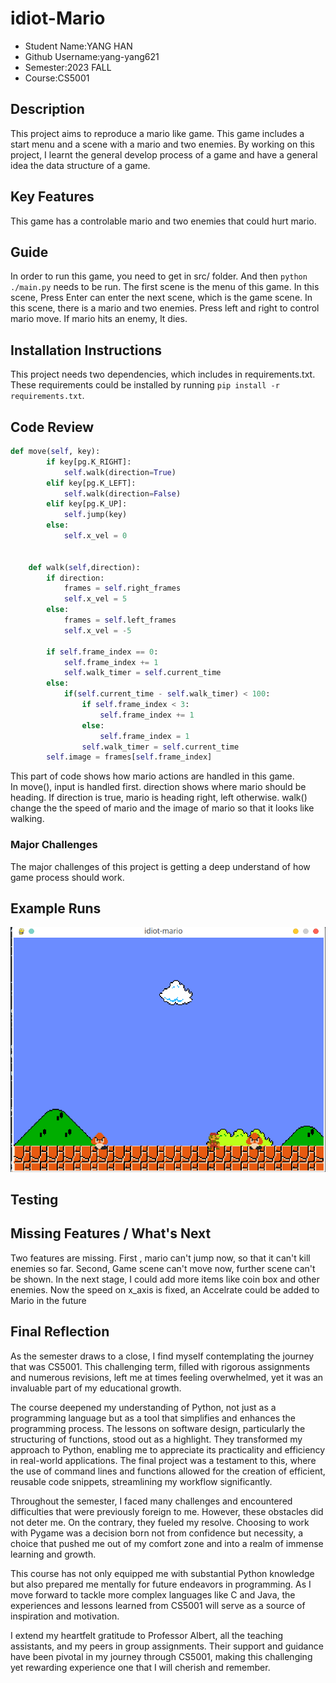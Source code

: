 # idiot-Mario

- Student Name:YANG HAN
- Github Username:yang-yang621
- Semester:2023 FALL
- Course:CS5001

## Description
This project aims to reproduce a mario like game. This game includes a start menu and a scene with a mario and two enemies. By working on this project, I learnt the general develop process of a game and have a general idea the data structure of a game.
## Key Features
This game has a controlable mario and two enemies that could hurt mario.
## Guide
In order to run this game, you need to get in src/ folder. And then `python ./main.py` needs to be run. The first scene is the menu of this game. In this scene, Press Enter can enter the next scene, which is the game scene. In this scene, there is a mario and two enemies. Press left and right to control mario move. If mario hits an enemy, It dies.
## Installation Instructions
This project needs two dependencies, which includes in requirements.txt. These requirements could be installed by running `pip install -r requirements.txt`. 
## Code Review
```python
def move(self, key):
        if key[pg.K_RIGHT]:
            self.walk(direction=True)
        elif key[pg.K_LEFT]:
            self.walk(direction=False)
        elif key[pg.K_UP]:
            self.jump(key)
        else:
            self.x_vel = 0

    
    def walk(self,direction):
        if direction:
            frames = self.right_frames
            self.x_vel = 5
        else:
            frames = self.left_frames
            self.x_vel = -5
        
        if self.frame_index == 0:
            self.frame_index += 1
            self.walk_timer = self.current_time
        else:
            if(self.current_time - self.walk_timer) < 100:
                if self.frame_index < 3:
                    self.frame_index += 1
                else:
                    self.frame_index = 1
                self.walk_timer = self.current_time
        self.image = frames[self.frame_index]
```
This part of code shows how mario actions are handled in this game.  
In move(), input is handled first. direction shows where mario should be heading. If direction is true, mario is heading right, left otherwise. walk() change the the speed of mario and the image of mario so that it looks like walking.
### Major Challenges
The major challenges of this project is getting a deep understand of how game process should work. 
## Example Runs
![example run](screenshot.png)
## Testing

## Missing Features / What's Next
Two features are missing. First , mario can't jump now, so that it can't kill enemies so far. Second, Game scene can't move now, further scene can't be shown. In the next stage, I could add more items like coin box and other enemies. Now the speed on x_axis is fixed, an Accelrate could be added to Mario in the future
## Final Reflection
As the semester draws to a close, I find myself contemplating the journey that was CS5001. This challenging term, filled with rigorous assignments and numerous revisions, left me at times feeling overwhelmed, yet it was an invaluable part of my educational growth.

The course deepened my understanding of Python, not just as a programming language but as a tool that simplifies and enhances the programming process. The lessons on software design, particularly the structuring of functions, stood out as a highlight. They transformed my approach to Python, enabling me to appreciate its practicality and efficiency in real-world applications. The final project was a testament to this, where the use of command lines and functions allowed for the creation of efficient, reusable code snippets, streamlining my workflow significantly.

Throughout the semester, I faced many challenges and encountered difficulties that were previously foreign to me. However, these obstacles did not deter me. On the contrary, they fueled my resolve. Choosing to work with Pygame was a decision born not from confidence but necessity, a choice that pushed me out of my comfort zone and into a realm of immense learning and growth.

This course has not only equipped me with substantial Python knowledge but also prepared me mentally for future endeavors in programming. As I move forward to tackle more complex languages like C and Java, the experiences and lessons learned from CS5001 will serve as a source of inspiration and motivation.

I extend my heartfelt gratitude to Professor Albert, all the teaching assistants, and my peers in group assignments. Their support and guidance have been pivotal in my journey through CS5001, making this challenging yet rewarding experience one that I will cherish and remember.

